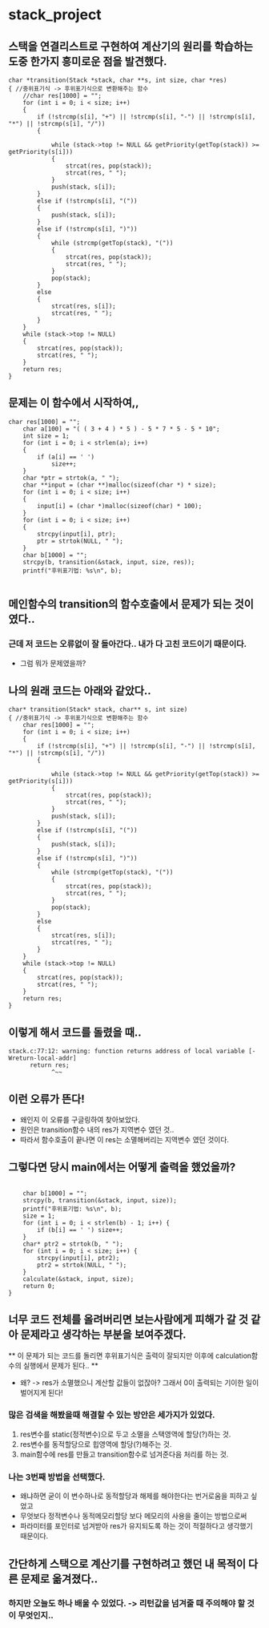 # stack_project
## 스택을 연결리스트로 구현하여 계산기의 원리를 학습하는 도중 한가지 흥미로운 점을 발견했다.
<pre><code>char *transition(Stack *stack, char **s, int size, char *res)
{ //중위표기식 -> 후위표기식으로 변환해주는 함수
    //char res[1000] = "";
    for (int i = 0; i < size; i++)
    {
        if (!strcmp(s[i], "+") || !strcmp(s[i], "-") || !strcmp(s[i], "*") || !strcmp(s[i], "/"))
        {

            while (stack->top != NULL && getPriority(getTop(stack)) >= getPriority(s[i]))
            {
                strcat(res, pop(stack));
                strcat(res, " ");
            }
            push(stack, s[i]);
        }
        else if (!strcmp(s[i], "("))
        {
            push(stack, s[i]);
        }
        else if (!strcmp(s[i], ")"))
        {
            while (strcmp(getTop(stack), "("))
            {
                strcat(res, pop(stack));
                strcat(res, " ");
            }
            pop(stack);
        }
        else
        {
            strcat(res, s[i]);
            strcat(res, " ");
        }
    }
    while (stack->top != NULL)
    {
        strcat(res, pop(stack));
        strcat(res, " ");
    }
    return res;
}</code></pre>

## 문제는 이 함수에서 시작하여,,

<pre><code>char res[1000] = "";
    char a[100] = "( ( 3 + 4 ) * 5 ) - 5 * 7 * 5 - 5 * 10";
    int size = 1;
    for (int i = 0; i < strlen(a); i++)
    {
        if (a[i] == ' ')
            size++;
    }
    char *ptr = strtok(a, " ");
    char **input = (char **)malloc(sizeof(char *) * size);
    for (int i = 0; i < size; i++)
    {
        input[i] = (char *)malloc(sizeof(char) * 100);
    }
    for (int i = 0; i < size; i++)
    {
        strcpy(input[i], ptr);
        ptr = strtok(NULL, " ");
    }
    char b[1000] = "";
    strcpy(b, transition(&stack, input, size, res));
    printf("후위표기법: %s\n", b);
    </code></pre>
    
## 메인함수의 transition의 함수호출에서 문제가 되는 것이였다..
    
### 근데 저 코드는 오류없이 잘 돌아간다.. 내가 다 고친 코드이기 때문이다.
    
* 그럼 뭐가 문제였을까?

## 나의 원래 코드는 아래와 같았다..
<pre><code>char* transition(Stack* stack, char** s, int size)
{ //중위표기식 -> 후위표기식으로 변환해주는 함수
    char res[1000] = "";
    for (int i = 0; i < size; i++)
    {
        if (!strcmp(s[i], "+") || !strcmp(s[i], "-") || !strcmp(s[i], "*") || !strcmp(s[i], "/"))
        {

            while (stack->top != NULL && getPriority(getTop(stack)) >= getPriority(s[i]))
            {
                strcat(res, pop(stack));
                strcat(res, " ");
            }
            push(stack, s[i]);
        }
        else if (!strcmp(s[i], "("))
        {
            push(stack, s[i]);
        }
        else if (!strcmp(s[i], ")"))
        {
            while (strcmp(getTop(stack), "("))
            {
                strcat(res, pop(stack));
                strcat(res, " ");
            }
            pop(stack);
        }
        else
        {
            strcat(res, s[i]);
            strcat(res, " ");
        }
    }
    while (stack->top != NULL)
    {
        strcat(res, pop(stack));
        strcat(res, " ");
    }
    return res;
}</code></pre>

## 이렇게 해서 코드를 돌렸을 때..
<pre><code>stack.c:77:12: warning: function returns address of local variable [-Wreturn-local-addr]
      return res;
            ^~~</code></pre>
            
## 이런 오류가 뜬다!
- 왜인지 이 오류를 구글링하여 찾아보았다.
- 원인은 transition함수 내의 res가 지역변수 였던 것..
 - 따라서 함수호출이 끝나면 이 res는 소멸해버리는 지역변수 였던 것이다.
## 그렇다면 당시 main에서는 어떻게 출력을 했었을까?
<pre><code>
    char b[1000] = "";
    strcpy(b, transition(&stack, input, size));
    printf("후위표기법: %s\n", b);
    size = 1;
    for (int i = 0; i < strlen(b) - 1; i++) {
        if (b[i] == ' ') size++;
    }
    char* ptr2 = strtok(b, " ");
    for (int i = 0; i < size; i++) {
        strcpy(input[i], ptr2);
        ptr2 = strtok(NULL, " ");
    }
    calculate(&stack, input, size);
    return 0;
}</code></pre>

## 너무 코드 전체를 올려버리면 보는사람에게 피해가 갈 것 같아 문제라고 생각하는 부분을 보여주겠다.

** 이 문제가 되는 코드를 돌리면 후위표기식은 출력이 잘되지만 이후에 calculation함수의 실행에서 문제가 된다.. **
 - 왜? -> res가 소멸했으니 계산할 값들이 없잖아? 그래서 0이 출력되는 기이한 일이 벌어지게 된다!

### 많은 검색을 해봤을때 해결할 수 있는 방안은 세가지가 있었다.
1. res변수를 static(정적변수)으로 두고 소멸을 스택영역에 할당(?)하는 것.
2. res변수를 동적할당으로 힙영역에 할당(?)해주는 것.
3. main함수에 res를 만들고 transition함수로 넘겨준다음 처리를 하는 것.

### 나는 3번째 방법을 선택했다.
 - 왜냐하면 굳이 이 변수하나로 동적할당과 해제를 해야한다는 번거로움을 피하고 싶었고
 - 무엇보다 정적변수나 동적메모리할당 보다 메모리의 사용을 줄이는 방법으로써
 - 파라미터를 포인터로 넘겨받아 res가 유지되도록 하는 것이 적절하다고 생각했기 때문이다.

## 간단하게 스택으로 계산기를 구현하려고 했던 내 목적이 다른 문제로 옮겨졌다..
### 하지만 오늘도 하나 배울 수 있었다. -> 리턴값을 넘겨줄 때 주의해야 할 것이 무엇인지..
  


